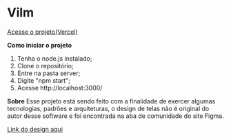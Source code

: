 # Vilm

[Acesse o projeto(Vercel)](https://vilm-ebon.vercel.app/)

**Como iniciar o projeto**

1. Tenha o node.js instalado;
2. Clone o repositório;
3. Entre na pasta server;
4. Digite "npm start";
5. Acesse http://localhost:3000/

**Sobre**
Esse projeto está sendo feito com a finalidade de exercer algumas tecnologias, padrões e arquiteturas, o design de telas não é original do autor desse software e foi encontrada na aba de comunidade do site Figma.

[Link do design aqui](https://www.figma.com/community/file/943040636909922983)
